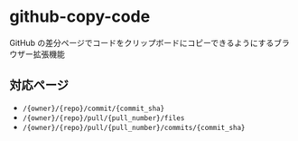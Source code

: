 # github-copy-code

GitHub の差分ページでコードをクリップボードにコピーできるようにするブラウザー拡張機能

## 対応ページ

- `/{owner}/{repo}/commit/{commit_sha}`
- `/{owner}/{repo}/pull/{pull_number}/files`
- `/{owner}/{repo}/pull/{pull_number}/commits/{commit_sha}`
